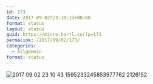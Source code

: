 ```yaml
---
id: 173
date: 2017-09-02T23:10:13+00:00
format: status
layout: status
guid: https://micro.hartl.co/?p=173
permalink: /2017/09/02/173/
categories:
  - Allgemein
format: status
---
```

<img title="2017-09-02 23.10.43 1595233245853977762_2126152.jpg" src="https://micro.hartl.co/wp-content/uploads/2018/01/2017-09-02-23.10.43-1595233245853977762_2126152.jpg" alt="2017 09 02 23 10 43 1595233245853977762 2126152" border="0" />
